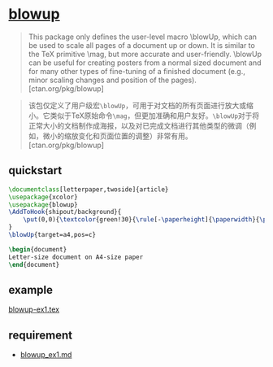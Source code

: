 # [blowup](https://www.ctan.org/pkg/blowup)

> This package only defines the user-level macro \blowUp, which can be used to scale all pages of a document up or down. It is similar to the TeX primitive \mag, but more accurate and user-friendly. \blowUp can be useful for creating posters from a normal sized document and for many other types of fine-tuning of a finished document (e.g., minor scaling changes and position of the pages). [ctan.org/pkg/blowup]

> 该包仅定义了用户级宏`\blowUp`，可用于对文档的所有页面进行放大或缩小。它类似于TeX原始命令`\mag`，但更加准确和用户友好。`\blowUp`对于将正常大小的文档制作成海报，以及对已完成文档进行其他类型的微调（例如，微小的缩放变化和页面位置的调整）非常有用。 [ctan.org/pkg/blowup]

## quickstart

```tex
\documentclass[letterpaper,twoside]{article}
\usepackage{xcolor}
\usepackage{blowup}
\AddToHook{shipout/background}{
    \put(0,0){\textcolor{green!30}{\rule[-\paperheight]{\paperwidth}{\paperheight}}}
}
\blowUp{target=a4,pos=c}

\begin{document}
Letter-size document on A4-size paper
\end{document}
```

## example

[blowup-ex1.tex](https://github.com/rolfn/blowup/blob/master/blowup-ex1.tex)

## requirement

- [blowup_ex1.md](/lib/latex/_example/blowup_ex1.md)
